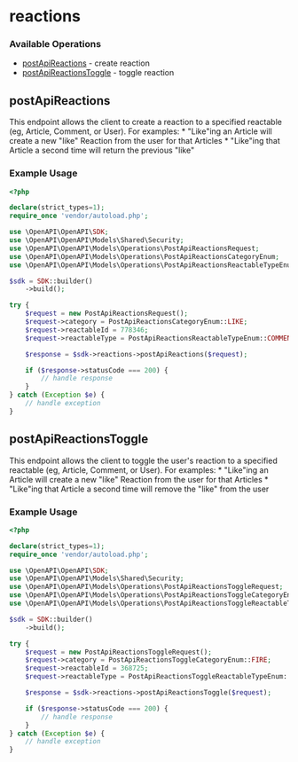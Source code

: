 # reactions

### Available Operations

* [postApiReactions](#postapireactions) - create reaction
* [postApiReactionsToggle](#postapireactionstoggle) - toggle reaction

## postApiReactions

This endpoint allows the client to create a reaction to a specified reactable (eg, Article, Comment, or User). For examples:
        * "Like"ing an Article will create a new "like" Reaction from the user for that Articles
        * "Like"ing that Article a second time will return the previous "like"

### Example Usage

```php
<?php

declare(strict_types=1);
require_once 'vendor/autoload.php';

use \OpenAPI\OpenAPI\SDK;
use \OpenAPI\OpenAPI\Models\Shared\Security;
use \OpenAPI\OpenAPI\Models\Operations\PostApiReactionsRequest;
use \OpenAPI\OpenAPI\Models\Operations\PostApiReactionsCategoryEnum;
use \OpenAPI\OpenAPI\Models\Operations\PostApiReactionsReactableTypeEnum;

$sdk = SDK::builder()
    ->build();

try {
    $request = new PostApiReactionsRequest();
    $request->category = PostApiReactionsCategoryEnum::LIKE;
    $request->reactableId = 778346;
    $request->reactableType = PostApiReactionsReactableTypeEnum::COMMENT;

    $response = $sdk->reactions->postApiReactions($request);

    if ($response->statusCode === 200) {
        // handle response
    }
} catch (Exception $e) {
    // handle exception
}
```

## postApiReactionsToggle

This endpoint allows the client to toggle the user's reaction to a specified reactable (eg, Article, Comment, or User). For examples:
        * "Like"ing an Article will create a new "like" Reaction from the user for that Articles
        * "Like"ing that Article a second time will remove the "like" from the user

### Example Usage

```php
<?php

declare(strict_types=1);
require_once 'vendor/autoload.php';

use \OpenAPI\OpenAPI\SDK;
use \OpenAPI\OpenAPI\Models\Shared\Security;
use \OpenAPI\OpenAPI\Models\Operations\PostApiReactionsToggleRequest;
use \OpenAPI\OpenAPI\Models\Operations\PostApiReactionsToggleCategoryEnum;
use \OpenAPI\OpenAPI\Models\Operations\PostApiReactionsToggleReactableTypeEnum;

$sdk = SDK::builder()
    ->build();

try {
    $request = new PostApiReactionsToggleRequest();
    $request->category = PostApiReactionsToggleCategoryEnum::FIRE;
    $request->reactableId = 368725;
    $request->reactableType = PostApiReactionsToggleReactableTypeEnum::ARTICLE;

    $response = $sdk->reactions->postApiReactionsToggle($request);

    if ($response->statusCode === 200) {
        // handle response
    }
} catch (Exception $e) {
    // handle exception
}
```
